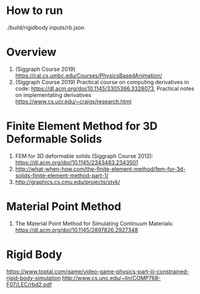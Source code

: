 # How to run
./build/rigidbody inputs/rb.json

# Overview 
1. (Siggraph Course 2019) https://cal.cs.umbc.edu/Courses/PhysicsBasedAnimation/
2. (Siggraph Course 2019) Practical course on computing derivatives in code: https://dl.acm.org/doi/10.1145/3305366.3328073, Practical notes on implementating derivatives https://www.cs.ucr.edu/~craigs/research.html

# Finite Element Method for 3D Deformable Solids 
1. FEM for 3D deformable solids (Siggraph Course 2012): https://dl.acm.org/doi/10.1145/2343483.2343501
2. http://what-when-how.com/the-finite-element-method/fem-for-3d-solids-finite-element-method-part-1/
3. http://graphics.cs.cmu.edu/projects/stvk/

# Material Point Method
1. The Material Point Method for Simulating Continuum Materials: https://dl.acm.org/doi/10.1145/2897826.2927348 

# Rigid Body
https://www.toptal.com/game/video-game-physics-part-iii-constrained-rigid-body-simulation
http://www.cs.unc.edu/~lin/COMP768-F07/LEC/rbd2.pdf

